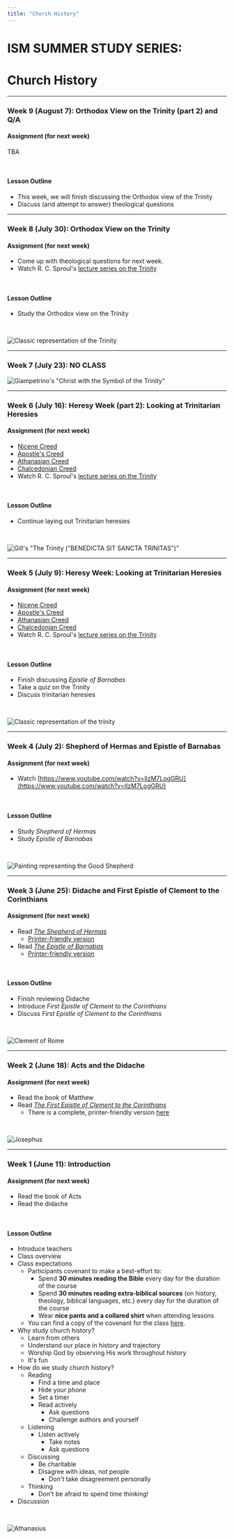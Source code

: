 ```yaml
---
title: "Church History"
---
```


# ISM SUMMER STUDY SERIES:
# Church History

<hr>

### **Week 9 (August 7):** Orthodox View on the Trinity (part 2) and Q/A

#### Assignment (for next week)

TBA

<br>

#### Lesson Outline

- This week, we will finish discussing the Orthodox view of the Trinity
- Discuss (and attempt to answer) theological questions

<hr>

### **Week 8 (July 30):** Orthodox View on the Trinity

#### Assignment (for next week)

- Come up with theological questions for next week.
- Watch R. C. Sproul's [lecture series on the Trinity](https://www.ligonier.org/learn/series/mystery-of-the-trinity/)

<br>

#### Lesson Outline

- Study the Orthodox view on the Trinity

<br>

![Classic representation of the Trinity](../../images/trinity.png)

<hr>

### **Week 7 (July 23):** NO CLASS

![Giampetrino's "Christ with the Symbol of the Trinity"](../../images/giampetrino-trinity.jpg)

<hr>

### **Week 6 (July 16):** Heresy Week (part 2): Looking at Trinitarian Heresies

#### Assignment (for next week)

- [Nicene Creed](https://www.ccel.org/creeds/nicene.creed.html)
- [Apostle's Creed](https://www.ccel.org/creeds/apostles.creed.html)
- [Athanasian Creed](https://www.ccel.org/creeds/athanasian.creed.html)
- [Chalcedonian Creed](https://www.ccel.org/creeds/chalcedonian-creed.html)
- Watch R. C. Sproul's [lecture series on the Trinity](https://www.ligonier.org/learn/series/mystery-of-the-trinity/)

<br>

#### Lesson Outline

- Continue laying out Trinitarian heresies

<br>

![Gill's "The Trinity ("BENEDICTA SIT SANCTA TRINITAS")"](../../images/gill-trinity.jpg)

<hr>

### **Week 5 (July 9):** Heresy Week: Looking at Trinitarian Heresies

#### Assignment (for next week)

- [Nicene Creed](https://www.ccel.org/creeds/nicene.creed.html)
- [Apostle's Creed](https://www.ccel.org/creeds/apostles.creed.html)
- [Athanasian Creed](https://www.ccel.org/creeds/athanasian.creed.html)
- [Chalcedonian Creed](https://www.ccel.org/creeds/chalcedonian-creed.html)
- Watch R. C. Sproul's [lecture series on the Trinity](https://www.ligonier.org/learn/series/mystery-of-the-trinity/)

<br>

#### Lesson Outline

- Finish discussing *Epistle of Barnabas*
- Take a quiz on the Trinity
- Discuss trinitarian heresies

<br>

![Classic representation of the trinity](../../images/trinity.png)

<hr>

### **Week 4 (July 2):** Shepherd of Hermas and Epistle of Barnabas

#### Assignment (for next week)

- Watch [https://www.youtube.com/watch?v=IlzM7LogGRU](https://www.youtube.com/watch?v=IlzM7LogGRU)

<br>

#### Lesson Outline

- Study *Shepherd of Hermas*
- Study *Epistle of Barnabas*

<br>

![Painting representing the Good Shepherd](../../images/hermas.jpg)

<hr>

### **Week 3 (June 25):** Didache and First Epistle of Clement to the Corinthians

#### Assignment (for next week)

- Read [*The Shepherd of Hermas*](https://www.ccel.org/ccel/schaff/anf02.ii.html)
	- [Printer-friendly version](https://en.wikisource.org/wiki/Ante-Nicene_Fathers/Volume_II/The_Pastor_of_Hermas)
- Read [*The Epistle of Barnabas*](https://www.ccel.org/ccel/schaff/anf01.vi.html)
	- [Printer-friendly version](https://en.wikisource.org/wiki/Ante-Nicene_Fathers/Volume_I/The_Epistle_of_Barnabas)

<br>

#### Lesson Outline

- Finish reviewing Didache
- Introduce *First Epistle of Clement to the Corinthians*
- Discuss *First Epistle of Clement to the Corinthians*

<br>

![Clement of Rome](../../images/clement-rome.jpg)

<hr>

### **Week 2 (June 18):** Acts and the Didache

#### Assignment (for next week)

- Read the book of Matthew
- Read [*The First Epistle of Clement to the Corinthians*](https://www.ccel.org/ccel/schaff/anf01.ii.ii.html)
	- There is a complete, printer-friendly version [here](https://en.wikisource.org/wiki/Ante-Nicene_Fathers/Volume_I/First_Epistle_to_the_Corinthians)

<br>

![Josephus](../../images/josephus.jpg)

<hr>

### **Week 1 (June 11):** Introduction

#### Assignment (for next week)

- Read the book of Acts
- Read the didache

<br>

#### Lesson Outline

- Introduce teachers
- Class overview
- Class expectations
	- Participants covenant to make a best-effort to:
		- Spend **30 minutes reading the Bible** every day for the duration of the course
		- Spend **30 minutes reading extra-biblical sources** (on history, theology, biblical languages, etc.) every day for the duration of the course
		- Wear **nice pants and a collared shirt** when attending lessons
	- You can find a copy of the covenant for the class [here](covenant).
- Why study church history?
	- Learn from others
	- Understand our place in history and trajectory
	- Worship God by observing His work throughout history
	- It's fun
- How do we study church history?
	- Reading
		- Find a time and place
		- Hide your phone
		- Set a timer
		- Read actively
			- Ask questions
			- Challenge authors and yourself
	- Listening
		- Listen actively
			- Take notes
			- Ask questions
	- Discussing
		- Be charitable
		- Disagree with ideas, not people
			- Don't take disagreement personally
	- Thinking
		- Don't be afraid to spend time thinking!
- Discussion

<br>

![Athanasius](../../images/athanasius.jpeg)
